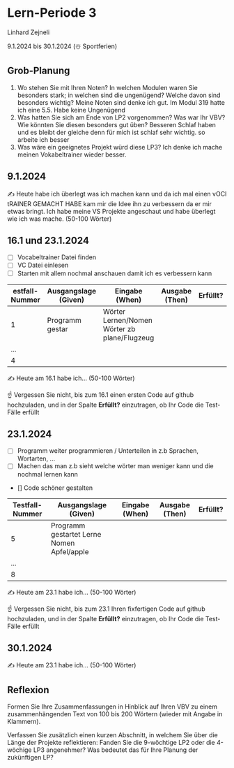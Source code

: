# Lern-Periode 3

Linhard Zejneli

9.1.2024 bis 30.1.2024 (☃️ Sportferien)

## Grob-Planung

1. Wo stehen Sie mit Ihren Noten? In welchen Modulen waren Sie besonders stark; in welchen sind die ungenügend? Welche davon sind besonders wichtig?
   Meine Noten sind denke ich gut. Im Modul 319 hatte ich eine 5.5. Habe keine Ungenügend
3. Was hatten Sie sich am Ende von LP2 vorgenommen? Was war Ihr VBV? Wie könnten Sie diesen besonders gut üben?
   Besseren Schlaf haben und es bleibt der gleiche denn für mich ist schlaf sehr wichtig. so arbeite ich  besser
5. Was wäre ein geeignetes Projekt würd diese LP3?
  Ich denke ich mache meinen Vokabeltrainer wieder besser.

## 9.1.2024

✍️ Heute habe ich überlegt was ich machen kann und da ich mal einen vOCI tRAINER GEMACHT HABE kam mir die Idee ihn zu verbessern da er mir etwas bringt. Ich habe meine VS Projekte angeschaut und habe überlegt wie ich was mache. (50-100 Wörter)

## 16.1 und 23.1.2024

- [ ] Vocabeltrainer Datei finden
- [ ] VC Datei einlesen
- [ ] Starten mit allem nochmal anschauen damit ich es verbessern kann

| estfall-Nummer | Ausgangslage (Given) | Eingabe (When) | Ausgabe (Then) | Erfüllt? |
| -------------- | -------------------- | -------------- | -------------- | -------- |
| 1              |   Programm gestar    |  Wörter Lernen/Nomen       Wörter zb plane/Flugzeug              |                |          |
| ...            |                      |                |                |          |
| 4              |                      |                |                |          |

✍️ Heute am 16.1 habe ich... (50-100 Wörter)

☝️ Vergessen Sie nicht, bis zum 16.1 einen ersten Code auf github hochzuladen, und in der Spalte **Erfüllt?** einzutragen, ob Ihr Code die Test-Fälle erfüllt

## 23.1.2024

- [ ] Programm weiter programmieren / Unterteilen in z.b Sprachen, Wortarten, ...
- [ ] Machen das man z.b sieht welche wörter man weniger kann und die nochmal lernen kann   

- [] Code schöner gestalten

| Testfall-Nummer | Ausgangslage (Given) | Eingabe (When) | Ausgabe (Then) | Erfüllt? |
| --------------- | -------------------- | -------------- | -------------- | -------- |
| 5               |  Programm gestartet     Lerne Nomen       Apfel/apple        |                |                |          |
| ...             |                      |                |                |          |
| 8               |                      |                |                |          |

✍️ Heute am 23.1 habe ich... (50-100 Wörter)

☝️ Vergessen Sie nicht, bis zum 23.1 Ihren fixfertigen Code auf github hochzuladen, und in der Spalte **Erfüllt?** einzutragen, ob Ihr Code die Test-Fälle erfüllt

## 30.1.2024

✍️ Heute am 23.1 habe ich... (50-100 Wörter)

## Reflexion

Formen Sie Ihre Zusammenfassungen in Hinblick auf Ihren VBV zu einem zusammenhängenden Text von 100 bis 200 Wörtern (wieder mit Angabe in Klammern).

Verfassen Sie zusätzlich einen kurzen Abschnitt, in welchem Sie über die Länge der Projekte reflektieren: Fanden Sie die 9-wöchtige LP2 oder die 4-wöchige LP3 angenehmer? Was bedeutet das für Ihre Planung der zukünftigen LP?
